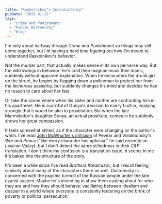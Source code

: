 ```yaml
---
title: "Raskolnikov's Inconsistency"
pubDate: "2025-01-25"
tags:
  - "Crime and Punishment"
  - "Fyodor Dostoevsky"
  - "blog"
---
```

I'm only about halfway through _Crime and Punishment_ so things may
still come together, but I'm having a hard time figuring out how I'm meant to understand
Raskolnikov's behavior.

Not the murder part, that actually makes sense in its own perverse way. But the 
wild swings in behavior: he's cold then magnanimous then manic, suddenly without 
apparent explanation. When he encounters the drunk girl on the street, he begins 
by flagging down a policeman to protect her from the lecherous passerby, 
but suddenly changes his mind and decides he has no reason to care about her fate.

Or take the scene where when his sister and mother are confronting him in his apartment.
He is scornful of Dunya's decision to marry Luzhin, implying strongly that it would be
akin to prostitution. But when the late Marmeladov's daughter Sonya, an  actual prostitute, 
comes in he suddenly shows her great compassion.

It feels somewhat stilted, as if the character were changing on the author's whim. I've
read [John McWhorter's criticism](https://johnmcwhorter.substack.com/p/pevear-and-volokhonsky-are-indeed)
of Pevear and Volokhonsky's _War and Peace_ ("like every character has aphasia," he said 
recently on _Lexicon Valley_), but I don't detect the same stiltedness in  their _C&P_ 
translation. I don't think my confusion is a translation issue, it seems to me
it's baked into the structure of the story.

It's been a while since I've read _Brothers Karamazov_, but I recall feeling similarly about 
many of the characters there as well. Dostoevsky is concerned with the psychic turmoil of 
the Russian people under the late czarist system. Maybe he's intending to show them casting about for 
who they are and how they should behave: vacillating between idealism and despair in a world
where everyone is constantly teetering on the brink of poverty or political persecution.